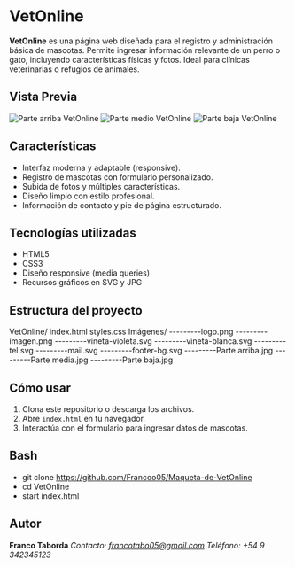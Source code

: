 # VetOnline

**VetOnline** es una página web diseñada para el registro y administración básica de mascotas. Permite ingresar información relevante de un perro o gato, incluyendo características físicas y fotos. Ideal para clínicas veterinarias o refugios de animales.

## Vista Previa

![Parte arriba VetOnline](Imágenes/Parte%20arriba.jpg)
![Parte medio VetOnline](Imágenes/Parte%20media.jpg)
![Parte baja VetOnline](Imágenes/Parte%20baja.jpg)


## Características

- Interfaz moderna y adaptable (responsive).
- Registro de mascotas con formulario personalizado.
- Subida de fotos y múltiples características.
- Diseño limpio con estilo profesional.
- Información de contacto y pie de página estructurado.

## Tecnologías utilizadas

- HTML5
- CSS3
- Diseño responsive (media queries)
- Recursos gráficos en SVG y JPG

## Estructura del proyecto

VetOnline/
index.html
styles.css
Imágenes/
---------logo.png
---------imagen.png
---------vineta-violeta.svg
---------vineta-blanca.svg
---------tel.svg
---------mail.svg
---------footer-bg.svg
---------Parte arriba.jpg
---------Parte media.jpg
---------Parte baja.jpg

## Cómo usar

1. Clona este repositorio o descarga los archivos.
2. Abre `index.html` en tu navegador.
3. Interactúa con el formulario para ingresar datos de mascotas.

## Bash
 - git clone https://github.com/Francoo05/Maqueta-de-VetOnline
 - cd VetOnline
 - start index.html

## Autor
**Franco Taborda**
*Contacto: francotabo05@gmail.com*
*Teléfono: +54 9 342345123*